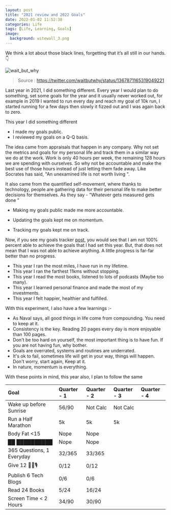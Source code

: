 ```yaml
---
layout: post
title: "2021 review and 2022 Goals"
date: 2022-01-02 11:52:38
categories: Life
tags: [Life, Learning, Goals]
image:
  background: witewall_3.png
---
```


We think a lot about those black lines, forgetting that it’s all still in our hands. 👇

<img src="https://i.imgur.com/PPVOTCy.jpg" alt="wait_but_why">

> Source : https://twitter.com/waitbutwhy/status/1367871165319049221

Last year in 2021, I did something different. Every year I would plan to do something, set some goals for the year and it usually never worked out, for example in 2019 I wanted to run every day and reach my goal of 10k run, I started running for a few days then slowly it fizzed out and I was again back to zero.

This year I did something different

- I made my goals public.
- I reviewed my goals on a Q-Q basis.

The idea came from appraisals that happen in any company. Why not set the metrics and goals for my personal life and track them in a similar way we do at the work. Work is only 40 hours per week, the remaining 128 hours we are spending with ourselves. So why not be accountable and make the best use of those hours instead of just letting them fade away. Like Socrates has said, "An unexamined life is not worth living ".

It also came from the quantified self-movement, where thanks to technology, people are gathering data for their personal life to make better decisions for themselves. As they say - "Whatever gets measured gets done "

- Making my goals public made me more accountable.

- Updating the goals kept me on momentum.

- Tracking my goals kept me on track.

Now, if you see my goals tracker [post](https://yogeshpandey.in/life/Goals-and-routines-2021/), you would see that I am not 100% percent able to achieve the goals that I had set this year. But, that does not mean that I was not able to achieve anything. A little progress is far-far better than no progress.

- This year I ran the most miles, I have run in my lifetime.
- This year I ran the farthest 11kms without stopping.
- This year I read the most books, listened to lots of podcasts (Maybe too many).
- This year I learned personal finance and made the most of my investments.
- This year I felt happier, healthier and fulfilled.

With this experiment, I also have a few learnings :-

- As Naval says, all good things in life come from compounding. You need to keep at it.
- Consistency is the key. Reading 20 pages every day is more enjoyable than 100 pages.
- Don't be too hard on yourself, the most important thing is to have fun. If you are not having fun, why bother.
- Goals are overrated, systems and routines are underrated.
- It's ok to fail, sometimes life will get in your way, things will happen. Don't worry, start again, Keep at it.
- In nature, momentum is everything.

With these points in mind, this year also, I plan to follow the same

| Goal                      | Quarter - 1 | Quarter - 2 | Quarter - 3 | Quarter - 4 |
| :------------------------ | :---------- | :---------- | :---------- | :---------- |
| Wake up before Sunrise    | 56/90 |  Not Calc      | Not Calc     |             |
| Run a Half Marathon       |  5k  |      5k       |     5k        |             |
| Body Fat <15              | Nope   |       Nope      |             |             |
| ██ ██████████             | Nope   |     Nope        |             |             |
| 365 Questions, 1 Everyday | 32/365  |     33/365        |             |             |
| Give 12 👨‍🎓🎙️              |0/12  |      0/12       |             |             |
| Publish 6 Tech Blogs      | 0/6  |       0/6      |             |             |
| Read 24 Books             | 5/24     |      16/24    |             |             |
| Screen Time < 2 Hours     | 34/90     |      30/90       |             |             |
